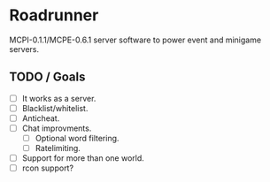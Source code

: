 # Roadrunner
MCPI-0.1.1/MCPE-0.6.1 server software to power event and minigame servers.

## TODO / Goals
- [ ] It works as a server.
- [ ] Blacklist/whitelist.
- [ ] Anticheat.
- [ ] Chat improvments.
  - [ ] Optional word filtering.
  - [ ] Ratelimiting.
- [ ] Support for more than one world.
- [ ] rcon support?

